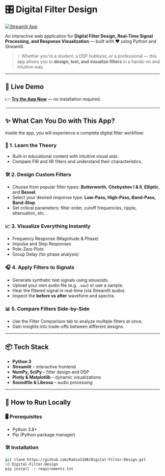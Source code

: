 # 🎛️ Digital Filter Design 

[![Streamlit App](https://img.shields.io/badge/Live%20App-Click%20Here-brightgreen?style=for-the-badge)](https://dgrfoz4qubmd2uxsxadzwt.streamlit.app/)

An interactive web application for **Digital Filter Design, Real-Time Signal Processing, and Response Visualization** — built with ❤️ using Python and Streamlit.

> 💡 Whether you're a student, a DSP hobbyist, or a professional — this app allows you to **design, test, and visualize filters** in a hands-on and intuitive way.

---

## 🚀 Live Demo

👉 **[Try the App Now](https://dgrfoz4qubmd2uxsxadzwt.streamlit.app/)** — no installation required.

---

## ✨ What Can You Do with This App?

Inside the app, you will experience a complete digital filter workflow:

### 🧠 1. **Learn the Theory**
- Built-in educational content with intuitive visual aids.
- Compare FIR and IIR filters and understand their characteristics.

### 🛠️ 2. **Design Custom Filters**
- Choose from popular filter types: **Butterworth**, **Chebyshev I & II**, **Elliptic**, and **Bessel**.
- Select your desired response type: **Low-Pass, High-Pass, Band-Pass, Band-Stop**.
- Set critical parameters: filter order, cutoff frequencies, ripple, attenuation, etc.

### 📈 3. **Visualize Everything Instantly**
- Frequency Response (Magnitude & Phase)
- Impulse and Step Responses
- Pole-Zero Plots
- Group Delay (for phase analysis)

### 🎧 4. **Apply Filters to Signals**
- Generate synthetic test signals using sinusoids.
- Upload your own audio file (e.g. `.wav`) or use a sample.
- Hear the filtered signal in real-time (via Streamlit audio).
- Inspect the **before vs after** waveform and spectra.

### 📊 5. **Compare Filters Side-by-Side**
- Use the Filter Comparison tab to analyze multiple filters at once.
- Gain insights into trade-offs between different designs.

---

## 📦 Tech Stack

- **Python 3**
- **Streamlit** – interactive frontend
- **NumPy, SciPy** – filter design and DSP
- **Plotly & Matplotlib** – dynamic visualizations
- **Soundfile & Librosa** – audio processing

---

## 🔧 How to Run Locally

### 🖥️ Prerequisites
- Python 3.8+
- Pip (Python package manager)

### 🛠 Installation

```bash
git clone https://github.com/Raksa1108/Digital-Filter-Design.git
cd Digital-Filter-Design
pip install -r requirements.txt
